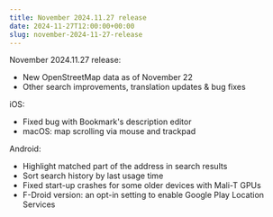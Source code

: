 ```yaml
---
title: November 2024.11.27 release
date: 2024-11-27T12:00:00+00:00
slug: november-2024-11-27-release
---
```


November 2024.11.27 release:

- New OpenStreetMap data as of November 22
- Other search improvements, translation updates & bug fixes

iOS:

- Fixed bug with Bookmark's description editor
- macOS: map scrolling via mouse and trackpad

Android:

- Highlight matched part of the address in search results
- Sort search history by last usage time
- Fixed start-up crashes for some older devices with Mali-T GPUs
- F-Droid version: an opt-in setting to enable Google Play Location Services
